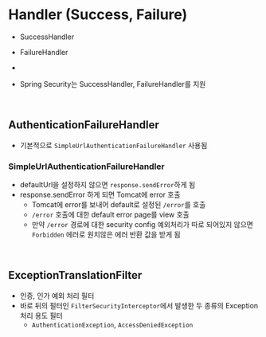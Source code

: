 # Handler (Success, Failure)

- SuccessHandler
- FailureHandler
- 

- Spring Security는 SuccessHandler, FailureHandler를 지원

<br>

## AuthenticationFailureHandler
- 기본적으로 `SimpleUrlAuthenticationFailureHandler` 사용됨

### SimpleUrlAuthenticationFailureHandler
- defaultUrl을 설정하지 않으면 `response.sendError`하게 됨
- response.sendError 하게 되면 Tomcat에 error 호출
  - Tomcat에 error를 보내어 default로 설정된 `/error`를 호출
  - `/error` 호출에 대한 default error page를 view 호출
  - 만약 `/error` 경로에 대한 security config 예외처리가 따로 되어있지 않으면 `Forbidden` 에러로 원치않은 에러 반환 값을 받게 됨


<br>

## ExceptionTranslationFilter
- 인증, 인가 예외 처리 필터
- 바로 뒤의 필터인 `FilterSecurityInterceptor`에서 발생한 두 종류의 Exception 처리 용도 필터
  - `AuthenticationException`, `AccessDeniedException`
